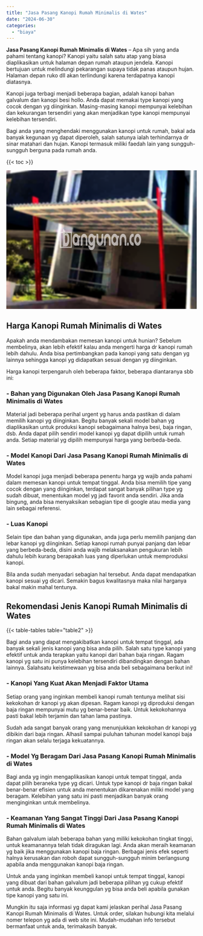```yaml
---
title: "Jasa Pasang Kanopi Rumah Minimalis di Wates"
date: "2024-06-30"
categories: 
  - "biaya"
---
```


**Jasa Pasang Kanopi Rumah Minimalis di Wates** – Apa sih yang anda pahami tentang kanopi? Kanopi yaitu salah satu atap yang biasa diaplikasikan untuk halaman depan rumah ataupun jendela. Kanopi bertujuan untuk melindungi pekarangan supaya tidak panas ataupun hujan. Halaman depan ruko dll akan terlindungi karena terdapatnya kanopi diatasnya.

Kanopi juga terbagi menjadi beberapa bagian, adalah kanopi bahan galvalum dan kanopi besi hollo. Anda dapat memakai type kanopi yang cocok dengan yg diinginkan. Masing-masing kanopi mempunyai kelebihan dan kekurangan tersendiri yang akan menjadikan type kanopi mempunyai kelebihan tersendiri.

Bagi anda yang menghendaki menggunakan kanopi untuk rumah, bakal ada banyak kegunaan yg dapat diperoleh, salah satunya ialah terhindarnya dr sinar matahari dan hujan. Kanopi termasuk miliki faedah lain yang sungguh-sungguh berguna pada rumah anda.

{{< toc >}}

![Jasa Pasang Kanopi Rumah Minimalis di Wates](/images/harga-kanopi-minimalis-70.png)

## Harga Kanopi Rumah Minimalis di Wates

Apakah anda mendambakan memesan kanopi untuk hunian? Sebelum membelinya, akan lebih efektif kalau anda mengerti harga dr kanopi rumah lebih dahulu. Anda bisa pertimbangkan pada kanopi yang satu dengan yg lainnya sehingga kanopi yg didapatkan sesuai dengan yg diinginkan.

Harga kanopi terpengaruh oleh beberapa faktor, beberapa diantaranya sbb ini:

### \- Bahan yang Digunakan Oleh Jasa Pasang Kanopi Rumah Minimalis di Wates

Material jadi beberapa perihal urgent yg harus anda pastikan di dalam memilih kanopi yg diinginkan. Begitu banyak sekali model bahan yg diaplikasikan untuk produksi kanopi sebagaimana halnya besi, baja ringan, dsb. Anda dapat pilih sendiri model kanopi yg dapat dipilih untuk rumah anda. Setiap material yg dipilih mempunyai harga yang berbeda-beda.

### \- Model Kanopi Dari Jasa Pasang Kanopi Rumah Minimalis di Wates

Model kanopi juga menjadi beberapa penentu harga yg wajib anda pahami dalam memesan kanopi untuk tempat tinggal. Anda bisa memilih tipe yang cocok dengan yang diinginkan, terdapat sangat banyak pilihan type yg sudah dibuat, menentukan model yg jadi favorit anda sendiri. Jika anda bingung, anda bisa menyaksikan sebagian tipe di google atau media yang lain sebagai referensi.

### \- Luas Kanopi

Selain tipe dan bahan yang digunakan, anda juga perlu memilih panjang dan lebar kanopi yg diinginkan. Setiap kanopi rumah punyai panjang dan lebar yang berbeda-beda, disini anda wajib melaksanakan pengukuran lebih dahulu lebih kurang berapakah luas yang diperlukan untuk memproduksi kanopi.

Bila anda sudah menyadari sebagian hal tersebut. Anda dapat mendapatkan kanopi sesuai yg dicari. Semakin bagus kwalitasnya maka nilai harganya bakal makin mahal tentunya.

## Rekomendasi Jenis Kanopi Rumah Minimalis di Wates

{{< table-tables table="table2" >}}

Bagi anda yang dapat mengakibatkan kanopi untuk tempat tinggal, ada banyak sekali jenis kanopi yang bisa anda pilih. Salah satu type kanopi yang efektif untuk anda terapkan yaitu kanopi dari bahan baja ringan. Ragam kanopi yg satu ini punya kelebihan tersendiri dibandingkan dengan bahan lainnya. Salahsatu keistimewaan yg bisa anda beli sebagaimana berikut ini!

### \- Kanopi Yang Kuat Akan Menjadi Faktor Utama

Setiap orang yang inginkan membeli kanopi rumah tentunya melihat sisi kekokohan dr kanopi yg akan dipesan. Ragam kanopi yg diproduksi dengan baja ringan mempunyai mutu yg benar-benar baik. Untuk kekokohannya pasti bakal lebih terjamin dan tahan lama pastinya.

Sudah ada sangat banyak orang yang menunjukkan kekokohan dr kanopi yg dibikin dari baja ringan. Alhasil sampai puluhan tahunan model kanopi baja ringan akan selalu terjaga kekuatannya.

### \- Model Yg Beragam Dari Jasa Pasang Kanopi Rumah Minimalis di Wates

Bagi anda yg ingin mengaplikasikan kanopi untuk tempat tinggal, anda dapat pilih beraneka type yg dicari. Untuk type kanopi dr baja ringan bakal benar-benar efisien untuk anda menentukan dikarenakan miliki model yang beragam. Kelebihan yang satu ini pasti menjadikan banyak orang menginginkan untuk membelinya.

### \- Keamanan Yang Sangat Tinggi Dari Jasa Pasang Kanopi Rumah Minimalis di Wates

Bahan galvalum ialah beberapa bahan yang miliki kekokohan tingkat tinggi, untuk keamanannya telah tidak diragukan lagi. Anda akan meraih keamanan yg baik jika menggunakan kanopi baja ringan. Berbagai jenis efek seperti halnya kerusakan dan roboh dapat sungguh-sungguh minim berlangsung apabila anda menggunakan kanopi baja ringan.

Untuk anda yang inginkan membeli kanopi untuk tempat tinggal, kanopi yang dibuat dari bahan galvalum jadi beberapa pilihan yg cukup efektif untuk anda. Begitu banyak keunggulan yg bisa anda beli apabila gunakan tipe kanopi yang satu ini.

Mungkin itu saja informasi yg dapat kami jelaskan perihal Jasa Pasang Kanopi Rumah Minimalis di Wates. Untuk order, silakan hubungi kita melalui nomer telepon yg ada di web site ini. Mudah-mudahan info tersebut bermanfaat untuk anda, terimakasih banyak.
